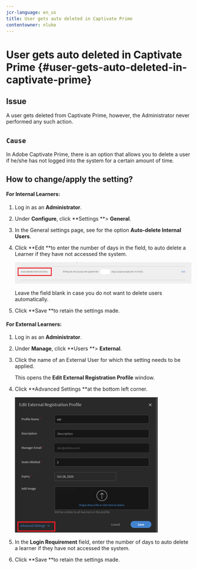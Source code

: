 ```yaml
---
jcr-language: en_us
title: User gets auto deleted in Captivate Prime
contentowner: nluke
---
```



# User gets auto deleted in Captivate Prime {#user-gets-auto-deleted-in-captivate-prime}

## Issue

A user gets deleted from Captivate Prime, however, the Administrator never performed any such action.

## `Cause`

In Adobe Captivate Prime, there is an option that allows you to delete a user if he/she has not logged into the system for a certain amount of time.

## How to change/apply the setting?

#### For Internal Learners:

1. Log in as an **Administrator**.
1. Under **Configure**, click **Settings **> **General**.
1. In the General settings page, see for the option **Auto-delete Internal Users**.
1. Click **Edit **to enter the number of days in the field, to auto delete a Learner if they have not accessed the system.&nbsp;

   ![](assets/cp-autodelete-internal.png)

   Leave the field blank in case you do not want to delete users automatically.

1. Click **Save **to retain the settings made.

#### For External Learners:

1. Log in as an **Administrator**.
1. Under **Manage**, click **Users **> **External**.
1. Click the name of an External User for which the setting needs to be applied.

   This opens the **Edit External Registration Profile** window.

1. Click **Advanced Settings **at the bottom left corner.

   ![](assets/cp-autodelete-external.png)

1. In the **Login Requirement** field, enter the number of days to auto delete a learner if they have not accessed the system.&nbsp;
1. Click **Save **to retain the settings made.

